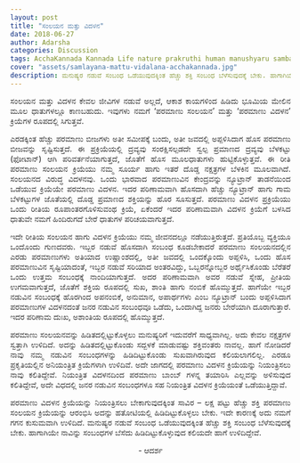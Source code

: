 ```yaml
---
layout: post
title: "ಸಂಲಯನ ಮತ್ತು ವಿದಳನ"
date: 2018-06-27
author: Adarsha
categories: Discussion
tags: AcchaKannada Kannada Life nature prakruthi human manushyaru sambandha relations
cover: "assets/samlayana-mattu-vidalana-acchakannada.jpg"
description: ಮನುಷ್ಯರ ನಡುವೆ ಸಂಬಂಧ ಒಡೆಯುವುದಕ್ಕಿಂತ ಹೆಚ್ಚು ಶಕ್ತಿ ಸಂಬಂಧ ಬೆಳೆಸುವುದಕ್ಕೆ ಬೇಕು. ಹಾಗಾಗಿಯೇ ನಾವಿನ್ನು ಸಂಬಂಧಗಳ ಬೆಸೆದು ಹಿಡಿದಿಟ್ಟುಕೊಳ್ಳುವುದ ಕಲಿಯದೇ ಹಾಗೆ ಉಳಿದಿದ್ದೇವೆ.
---
```


<p align ="justify">ಸಂಲಯನ ಮತ್ತು ವಿದಳನ ಕೇವಲ ಜೀವಿಗಳ ನಡುವೆ ಅಲ್ಲದೆ, ಆಕಾಶ ಕಾಯಗಳಿಂದ ಹಿಡಿದು ಭೂಮಿಯ ಮೇಲಿನ ಮೂಲ ಧಾತುಗಳಲ್ಲೂ ಕಾಣಬಹುದು. ಇವುಗಳು ನಮಗೆ ‘ಪರಮಾಣು ಸಂಲಯನ’ ಮತ್ತು ‘ಪರಮಾಣು ವಿದಳನ’ ಕ್ರಿಯೆಗಳ ರೂಪದಲ್ಲಿ ಸಿಗುತ್ತವೆ.</p>
<p align ="justify">ಎರಡಕ್ಕಿಂತ ಹೆಚ್ಚು ಪರಮಾಣು ಬೀಜಗಳು ಅತೀ ಸಮೀಪಕ್ಕೆ ಬಂದು, ಅತೀ ಜವದಲ್ಲಿ ಅಪ್ಪಳಿಸಿದಾಗ ಹೊಸ ಪರಮಾಣು ಬೀಜವನ್ನು ಸೃಷ್ಟಿಸುತ್ತದೆ. ಈ ಪ್ರಕ್ರಿಯೆಯಲ್ಲಿ ದ್ರವ್ಯವು ಸಂರಕ್ಷಿಸಲ್ಪಡದೇ ಸ್ವಲ್ಪ ಪ್ರಮಾಣದ ದ್ರವ್ಯವು ಬೆಳಕಟ್ಟು (ಫೋಟಾನ್) ಆಗಿ ಪರಿವರ್ತನೆಯಾಗುತ್ತದೆ, ಜೊತೆಗೆ ಹೊಸ ಮೂಲಧಾತುಗಳು ಹುಟ್ಟಿಕೊಳ್ಳುತ್ತವೆ. ಈ ರೀತಿ ಪರಮಾಣು ಸಂಲಯನ ಕ್ರಿಯೆಯು ನಮ್ಮ ಸೂರ್ಯ ಹಾಗು ಇತರೆ ದೊಡ್ಡ ನಕ್ಷತ್ರಗಳ ಬೆಳಕಿನ ಮೂಲವಾಗಿದೆ. ಸಂಲಯನದ ವಿರುದ್ಧ ವಿದಳನವು. ಒಂದು ಭಾರವಾದ ಪರಮಾಣುವಿನ ಕೇಂದ್ರವನ್ನು ನ್ಯೂಟ್ರಾನ್ ತಾಡನೆಯಿಂದ ಒಡೆಯುವ ಕ್ರಿಯೆಯೇ ಪರಮಾಣು ವಿದಳನ. ಇದರ ಪರಿಣಾಮವಾಗಿ ಹೊಸದಾಗಿ ಹೆಚ್ಚು ನ್ಯೂಟ್ರಾನ್ ಹಾಗು ಗಾಮ ಬೆಳಕಟ್ಟುಗಳ ಜೊತೆಯಲ್ಲಿ ದೊಡ್ಡ ಪ್ರಮಾಣದ ಶಕ್ತಿಯನ್ನು ಹೊರ ಸೂಸುತ್ತದೆ. ಪರಮಾಣು ವಿದಳನ ಪ್ರಕ್ರಿಯೆಯು ಒಂದು ರೀತಿಯ ರೂಪಾಂತರಗೊಳಿಸುವಂಥ ಕ್ರಿಯೆ, ಏಕೆಂದರೆ ಇದರ ಪರಿಣಾಮವಾಗಿ ವಿದಳನ ಕ್ರಿಯೆಗೆ ಬಳಸಿದ ಧಾತುವೇ ನಮಗೆ ಹಿಂದಿರುಗದೆ ಬೇರೆ ಧಾತುಗಳ ಪರಿಚಯವಾಗುತ್ತದೆ.</p>

<p align ="justify">ಇದೇ ರೀತಿಯ ಸಂಲಯನ ಹಾಗು ವಿದಳನ ಕ್ರಿಯೆಯು ನಮ್ಮ ಜೀವನದಲ್ಲೂ ನಡೆಯುತ್ತಿರುತ್ತದೆ. ಪ್ರತಿಯೊಬ್ಬ ವ್ಯಕ್ತಿಯೂ ಒಂದೊಂದು ಗುಣದವರು. ಇಬ್ಬರ ನಡುವೆ ಹೊಸದಾಗಿ ಸಂಬಂಧ ಕೂಡಬೇಕಾದರೆ ಪರಮಾಣು ಸಂಲಯನದಲ್ಲಿನ ಎರಡು ಪರಮಾಣುಗಳು ಅತಿಯಾದ ಉಷ್ಣಾಂಶದಲ್ಲಿ, ಅತೀ ಜವದಲ್ಲಿ ಒಂದಕ್ಕೊಂದು ಅಪ್ಪಳಿಸಿ, ಒಂದು ಹೊಸ ಪರಮಾಣುವಿನ ಸೃಷ್ಟಿಯಾದಂತೆ, ಇಬ್ಬರ ನಡುವೆ ಸರಿಯಾದ ಅಂತರವಿದ್ದು, ಒಬ್ಬರನ್ನೋಬ್ಬರ ಅರ್ಥೈಸಿಕೊಂಡು ಬೆರೆತರೆ ಒಂದು ಉತ್ತಮ ಸಂಬಂಧಕ್ಕೆ ನಾಂದಿಯಾಗುತ್ತದೆ. ಅದರ ಪರಿಣಾಮವಾಗಿ ಅವರ ನಡುವೆ ಸ್ನೇಹ, ಪ್ರೀತಿಯ ಉಗಮವಾಗುತ್ತದೆ, ಜೊತೆಗೆ ಶಕ್ತಿಯ ರೂಪದಲ್ಲಿ ಸುಖ, ಶಾಂತಿ ಹಾಗು ನಂಬಿಕೆ ಹೊಮ್ಮುತ್ತದೆ. ಹಾಗೆಯೇ ಇಬ್ಬರ ನಡುವಿನ ಸಂಬಂಧಕ್ಕೆ ಹೊರಗಿಂದ ಅಪನಂಬಿಕೆ, ಅನುಮಾನ, ಅಪಾರ್ಥಗಳು ಎಂಬ ನ್ಯೂಟ್ರಾನ್ ಬಂದು ಅಪ್ಪಳಿಸಿದಾಗ ಪರಮಾಣುಗಳ ವಿದಳನದಂತೆ ಜನರ ನಡುವಿನ ಸಂಬಂಧವೂ ಒಡೆದು, ಒಂದಾಗಿದ್ದ ಜನರು ಬೇರೆಯಾಗಿ ದೂರಾಗುತ್ತಾರೆ. ಇದರ ಪರಿಣಾಮ ದುಃಖ, ಅಶಾಂತಿಯ ರೂಪದಲ್ಲಿ ಹೊಮ್ಮುತ್ತದೆ.</p>

<p align ="justify">ಪರಮಾಣು ಸಂಲಯನವನ್ನು ಹಿಡಿತದಲ್ಲಿಟ್ಟುಕೊಳ್ಳಲು ಮನುಷ್ಯರಿಗೆ ಇದುವರೆಗೆ ಸಾಧ್ಯವಾಗಿಲ್ಲ. ಅದು ಕೇವಲ ನಕ್ಷತ್ರಗಳ ಸ್ವತ್ತಾಗಿ ಉಳಿದಿದೆ. ಅದನ್ನು ಹಿಡಿತದಲ್ಲಿಟ್ಟುಕೊಂಡು ಸದ್ಬಳಕೆ ಮಾಡುವಷ್ಟು ಶಕ್ತಿವಂತರು ನಾವಲ್ಲ. ಹಾಗೆ ನೋಡಿದರೆ ನಾವು ನಮ್ಮ ನಡುವಿನ ಸಂಬಂಧಗಳನ್ನು ಹಿಡಿದಿಟ್ಟುಕೊಂಡು ಸುಖವಾಗಿರುವುದ ಕಲಿಯಲಾಗಲಿಲ್ಲ. ಎರಡೂ ಪ್ರಕೃತಿಯಲ್ಲಿನ ಅನಿಯಂತ್ರಿತ ಕ್ರಿಯೆಗಳಾಗಿ ಉಳಿದಿವೆ. ಅದೇ ಜಾಗದಲ್ಲಿ ಪರಮಾಣು ವಿದಳನ ಕ್ರಿಯೆಯನ್ನು ನಿಯಂತ್ರಿಸಲು ನಾವು ಕಲಿತಿದ್ದೇವೆ. ನಿಯಂತ್ರಿತ ವಿದಳನದಿಂದ ಪರಮಾಣು ಬಾಂಬ್ ಗಳನ್ನ ತಯಾರಿಸಿ ಎಲ್ಲವನ್ನು ಅಳಿಸುವುದ ಕಲಿತಿದ್ದೇವೆ, ಅದೇ ವಿಧದಲ್ಲಿ ಜನರ ನಡುವಿನ ಸಂಬಂಧಗಳೂ ಸಹ ನಿಯಂತ್ರಿತ ವಿದಳನ ಕ್ರಿಯೆಯಂತೆ ಒಡೆಯುತ್ತಿದ್ದಾವೆ.</p>

<p align ="justify">ಪರಮಾಣು ವಿದಳನ ಕ್ರಿಯೆಯನ್ನು ನಿಯಂತ್ರಿಸಲು ಬೇಕಾಗುವುದಕ್ಕಿಂತ ಸಾವಿರ – ಲಕ್ಷ ಪಟ್ಟು ಹೆಚ್ಚು ಶಕ್ತಿ ಪರಮಾಣು ಸಂಲಯನ ಕ್ರಿಯೆಯನ್ನು ಆರಂಭಿಸಿ ಅದನ್ನು ಹತೋಟಿಯಲ್ಲಿ ಹಿಡಿದಿಟ್ಟುಕೊಳ್ಳಲು ಬೇಕು. ಇದೇ ಕಾರಣಕ್ಕೆ ಅದು ನಮಗೆ ಗಗನ ಕುಸುಮವಾಗಿ ಉಳಿದಿದೆ. ಮನುಷ್ಯರ ನಡುವೆ ಸಂಬಂಧ ಒಡೆಯುವುದಕ್ಕಿಂತ ಹೆಚ್ಚು ಶಕ್ತಿ ಸಂಬಂಧ ಬೆಳೆಸುವುದಕ್ಕೆ ಬೇಕು. ಹಾಗಾಗಿಯೇ ನಾವಿನ್ನು ಸಂಬಂಧಗಳ ಬೆಸೆದು ಹಿಡಿದಿಟ್ಟುಕೊಳ್ಳುವುದ ಕಲಿಯದೇ ಹಾಗೆ ಉಳಿದಿದ್ದೇವೆ.</p>

<p align="center">- ಆದರ್ಶ</p>
